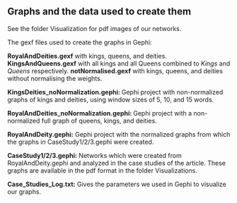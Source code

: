 ## Graphs and the data used to create them

See the folder Visualization for pdf images of our networks.

The gexf files used to create the graphs in Gephi:

<b>RoyalAndDeities.gexf</b> with kings, queens, and deities.
<b>KingsAndQueens.gexf</b> with all kings and all Queens combined to *Kings* and *Queens* respectively.
<b>notNormalised.gexf</b> with kings, queens, and deities without normalising the weights.

<b>KingsDeities_noNormalization.gephi: </b> Gephi project with non-normalized graphs of kings and deities, using window sizes of 5, 10, and 15 words.

<b>RoyalAndDeities_noNormalization.gephi: </b> Gephi project with a non-normalized full graph of queens, kings, and deities.

<b>RoyalAndDeity.gephi:</b> Gephi project with the normalized graphs from which the graphs in CaseStudy1/2/3.gephi were created.

<b>CaseStudy1/2/3.gephi:</b> Networks which were created from RoyalAndDeity.gephi and analyzed in the case studies of the article. These graphs are available in the pdf format in the folder Visualizations.

<b>Case_Studies_Log.txt:</b> Gives the parameters we used in Gephi to visualize our graphs.

